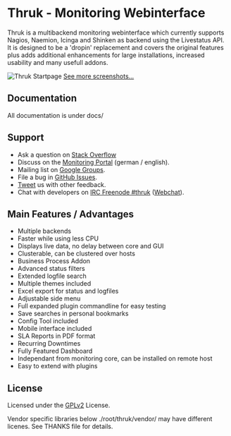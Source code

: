 Thruk - Monitoring Webinterface
===============================

Thruk is a multibackend monitoring webinterface which currently
supports Nagios, Naemion, Icinga and Shinken as backend using the Livestatus
API. It is designed to be a 'dropin' replacement and covers the original
features plus adds additional enhancements for large installations, increased
usability and many usefull addons.

![Thruk Startpage](https://thruk.org/images/galleries/01_main-thumb.png "Thruk Startpage")
[See more screenshots...](https://thruk.org/screenshots/)

Documentation
-------------
All documentation is under docs/

Support
-------

  * Ask a question on [Stack Overflow](https://stackoverflow.com/questions/tagged/thruk)
  * Discuss on the [Monitoring Portal](http://www.monitoring-portal.org/wbb/index.php?page=Board&boardID=106) (german / english).
  * Mailing list on [Google Groups](https://groups.google.com/group/thruk).
  * File a bug in [GitHub Issues](https://github.com/sni/Thruk/issues).
  * [Tweet](https://twitter.com/ThrukGUI/) us with other feedback.
  * Chat with developers on [IRC Freenode #thruk](irc://freenode.net/thruk) ([Webchat](http://webchat.freenode.net/?channels=thruk)).


Main Features / Advantages
--------------------------

  * Multiple backends
  * Faster while using less CPU
  * Displays live data, no delay between core and GUI
  * Clusterable, can be clustered over hosts
  * Business Process Addon
  * Advanced status filters
  * Extended logfile search
  * Multiple themes included
  * Excel export for status and logfiles
  * Adjustable side menu
  * Full expanded plugin commandline for easy testing
  * Save searches in personal bookmarks
  * Config Tool included
  * Mobile interface included
  * SLA Reports in PDF format
  * Recurring Downtimes
  * Fully Featured Dashboard
  * Independant from monitoring core, can be installed on remote host
  * Easy to extend with plugins

License
-------

Licensed under the [GPLv2](LICENSE) License.

Vendor specific libraries below ./root/thruk/vendor/ may have different
licenes. See THANKS file for details.
